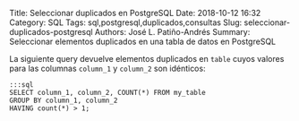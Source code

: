 Title: Seleccionar duplicados en PostgreSQL
Date: 2018-10-12 16:32
Category: SQL
Tags: sql,postgresql,duplicados,consultas
Slug: seleccionar-duplicados-postgresql
Authors: José L. Patiño-Andrés
Summary: Seleccionar elementos duplicados en una tabla de datos en PostgreSQL

La siguiente query devuelve elementos duplicados en `table` cuyos valores para 
las columnas `column_1` y `column_2` son idénticos:

    :::sql
    SELECT column_1, column_2, COUNT(*) FROM my_table
    GROUP BY column_1, column_2
    HAVING count(*) > 1;
